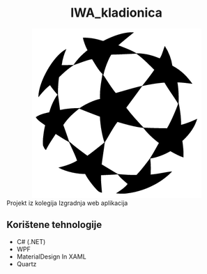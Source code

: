 <div align="center">
<h1>IWA_kladionica</h1>
 <img src="images/index.png"/>
</div>
Projekt iz kolegija Izgradnja web aplikacija

## Korištene tehnologije

* C# (.NET)
* WPF
* MaterialDesign In XAML
* Quartz
